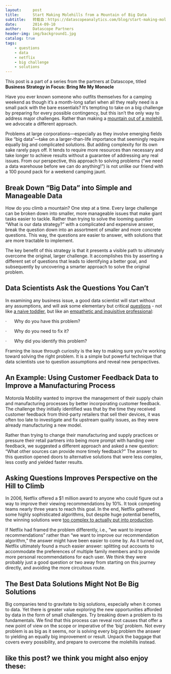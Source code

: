 ```yaml
---
layout:     post
title:      Start Making Molehills from a Mountain of Big Data
subtitle:   转载自：https://datascopeanalytics.com/blog/start-making-molehills-from-a-mountain-of-big-data/
date:       2014-09-10
author:     Datascope Partners
header-img: img/background1.jpg
catalog: true
tags:
    - questions
    - data
    - netflix
    - big challenge
    - solutions
---
```


This post is a part of a series from the partners at Datascope, titled **Business Strategy in Focus: Bring Me My Monocle**

Have you ever known someone who outfits themselves for a camping weekend as though it’s a month-long safari when all they really need is a small pack with the bare essentials? It’s tempting to take on a big challenge by preparing for every possible contingency, but this isn’t the only way to address major challenges. Rather than making a [mountain out of a molehill](http://en.wikipedia.org/wiki/Make_a_mountain_out_of_a_molehill), we advocate a different approach.

Problems at large corporations—especially as they involve emerging fields like “big data”—take on a larger-than-life importance that seemingly require equally big and complicated solutions. But adding complexity for its own sake rarely pays off. It tends to require more resources than necessary and take longer to achieve results without a guarantee of addressing any real issues. From our perspective, this approach to solving problems (“we need a data warehouse before we can do anything!”) is not unlike our friend with a 100 pound pack for a weekend camping jaunt.

## Break Down “Big Data” into Simple and Manageable Data

How do you climb a mountain? One step at a time. Every large challenge can be broken down into smaller, more manageable issues that make giant tasks easier to tackle. Rather than trying to solve the looming question “What is our data strategy?” with a complicated and expensive answer, break the question down into an assortment of smaller and more concrete questions. This way, the questions are easier to answer, with solutions that are more tractable to implement.

The key benefit of this strategy is that it presents a visible path to ultimately overcome the original, larger challenge. It accomplishes this by asserting a different set of questions that leads to identifying a better goal, and subsequently by uncovering a smarter approach to solve the original problem.

## Data Scientists Ask the Questions You Can’t

In examining any business issue, a good data scientist will start without any assumptions, and will ask some elementary but critical [questions](https://datascopeanalytics.com/press/why-why-why) - not like [a naive toddler](https://www.youtube.com/watch?v=4u2ZsoYWwJA&t=419), but like an [empathetic and inquisitive professional](http://www.pechakucha.org/cities/chicago/presentations/the-importance-of-being-empathetic):

·      Why do you have this problem?

·      Why do you need to fix it?

·      Why did you identify this problem?

Framing the issue through curiosity is the key to making sure you’re working toward solving the right problem. It is a simple but powerful technique that data scientists use to question assumptions and reveal new perspectives.

## An Example: Using Customer Feedback Data to Improve a Manufacturing Process

Motorola Mobility wanted to improve the management of their supply chain and manufacturing processes by better incorporating customer feedback. The challenge they initially identified was that by the time they received customer feedback from third-party retailers that sell their devices, it was often too late to investigate and fix upstream quality issues, as they were already manufacturing a new model.

Rather than trying to change their manufacturing and supply practices or pressure their retail partners into being more prompt with handing over feedback, we suggested a different approach and asked a new question: “What other sources can provide more timely feedback?” The answer to this question opened doors to alternative solutions that were less complex, less costly and yielded faster results. 

## Asking Questions Improves Perspective on the Hill to Climb

In 2006, Netflix offered a $1 million award to anyone who could figure out a way to improve their viewing recommendations by 10%. It took competing teams nearly three years to reach this goal. In the end, Netflix gathered some highly sophisticated algorithms, but despite huge potential benefits, the winning solutions were [too complex to actually put into production](http://www.wired.com/2012/04/netflix-prize-costs).

If Netflix had framed the problem differently, i.e., “we want to improve recommendations” rather than “we want to improve our recommendation algorithm,” the answer might have been easier to come by. As it turned out, Netflix ultimately found a much easier answer: splitting out accounts to accommodate the preferences of multiple family members and to provide more personal recommendations for each user. We think they were probably just a good question or two away from starting on this journey directly, and avoiding the more circuitous route.

## The Best Data Solutions Might Not Be Big Solutions

Big companies tend to gravitate to big solutions, especially when it comes to data. Yet there is greater value exploring the new opportunities afforded by data in the form of small challenges. Try breaking down a problem to its fundamentals. We find that this process can reveal root causes that offer a new point of view on the scope or imperative of the ‘big’ problem. Not every problem is as big as it seems, nor is solving every big problem the answer to yielding an equally big improvement or result. Unpack the baggage that covers every possibility, and prepare to overcome the molehills instead.

## like this post? we think you might also enjoy these:
